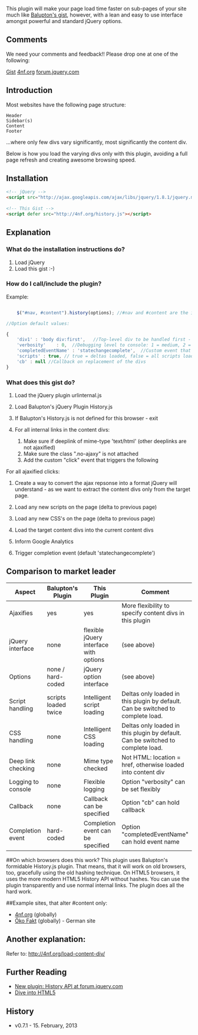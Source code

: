 This plugin will make your page load time faster on sub-pages of your site much like [Balupton's gist](https://gist.github.com/854622), however, with a lean and easy to use interface amongst powerful and standard jQuery options.

## Comments

We need your comments and feedback!!  Please drop one at one of the following:

[Gist](https://gist.github.com/arvgta/4017712)
[4nf.org](http://4nf.org/load-content-div/)
[forum.jquery.com](http://forum.jquery.com/topic/new-plugin-history-api)

## Introduction

Most websites have the following page structure:

    Header
    Sidebar(s)
    Content
    Footer


...where only few divs vary significantly, most significantly the content div.

Below is how you load the varying divs only with this plugin,
avoiding a full page refresh and creating awesome browsing speed.

## Installation

``` html
<!-- jQuery --> 
<script src="http://ajax.googleapis.com/ajax/libs/jquery/1.8.1/jquery.min.js"></script> 
 
<!-- This Gist -->
<script defer src="http://4nf.org/history.js"></script>  
```

## Explanation

### What do the installation instructions do?

1. Load jQuery
1. Load this gist :-)

### How do I call/include the plugin?

Example:

``` javascript

    $("#nav, #content").history(options); //#nav and #content are the id's of the two divs to be updated

//Option default values:

{
    'div1' : 'body div:first',   //Top-level div to be handled first - override with ID or null
    'verbosity'    : 0,  //Debugging level to console: 1 = medium, 2 = verbose
    'completedEventName' : 'statechangecomplete',  //Custom event that is triggered on completion
    'scripts' : true, // true = deltas loaded, false = all scripts loaded
    'cb' : null //Callback on replacement of the divs 
}
```

### What does this gist do?

1. Load the jQuery plugin urlinternal.js
1. Load Balupton's jQuery Plugin History.js

1. If Balupton's History.js is not defined for this browser - exit

1. For all internal links in the content divs:

    1. Make sure if deeplink of mime-type 'text/html' (other deeplinks are not ajaxified)
    1. Make sure the class ".no-ajaxy" is not attached
   1. Add the custom "click" event that triggers the following


For all ajaxified clicks:

1. Create a way to convert the ajax repsonse into a format jQuery will understand - as we want to extract the content divs only from the target page.

1. Load any new scripts on the page (delta to previous page)

1. Load any new CSS's on the page (delta to previous page)

1. Load the target content divs into the current content divs

1. Inform Google Analytics

1. Trigger completion event (default 'statechangecomplete') 

## Comparison to market leader
<table cellpadding="0" cellspacing="10px" border="0">
<thead><tr>
<th>Aspect</th><th>Balupton's Plugin</th><th>This Plugin</th><th>Comment</th>
</tr></thead>
<tbody>
<tr><td>Ajaxifies</td><td>yes</td><td>yes</td><td>More flexibility to specify content divs in this plugin</td></tr>
<tr><td>jQuery interface</td><td>none</td><td>flexible jQuery interface with options</td><td>(see above)</td></tr>
<tr><td>Options</td><td>none / hard-coded</td><td>jQuery option interface</td><td>(see above)</td></tr>
<tr><td>Script handling</td><td>scripts loaded twice</td><td>Intelligent script loading</td><td>Deltas only loaded in this plugin by default.  Can be switched to complete load.</td></tr>
<tr><td>CSS handling</td><td>none</td><td>Intelligent CSS loading</td><td>Deltas only loaded in this plugin by default.  Can be switched to complete load.</td></tr>
<tr><td>Deep link checking</td><td>none</td><td>Mime type checked</td><td>Not HTML: location = href, otherwise loaded into content div</td></tr>
<tr><td>Logging to console</td><td>none</td><td>Flexible logging</td><td>Option "verbosity" can be set flexibly</td></tr>
<tr><td>Callback</td><td>none</td><td>Callback can be specified</td><td>Option "cb" can hold callback</td></tr>
<tr><td>Completion event</td><td>hard-coded</td><td>Completion event can be specified</td><td>Option "completedEventName" can hold event name</td></tr>
</tbody></table>

##On which browsers does this work?
This plugin uses Balupton's formidable History.js plugin.
That means, that it will work on old browsers, too, gracefully using the old hashing technique.
On HTML5 browsers, it uses the more modern HTML5 History API without hashes.
You can use the plugin transparently and use normal internal links.
The plugin does all the hard work.

##Example sites, that alter #content only:

<ul><li><a href="http://4nf.org/">4nf.org</a> (globally)</li>
<li><a href="http://www.oeko-fakt.de/">Öko Fakt</a> (globally) - German site</li></ul>

## Another explanation:

Refer to: http://4nf.org/load-content-div/

## Further Reading

- [New plugin: History API at forum.jquery.com](https://forum.jquery.com/topic/new-plugin-history-api)
- [Dive into HTML5](http://diveintohtml5.info/history.html)

## History

- v0.7.1 - 15. February, 2013
